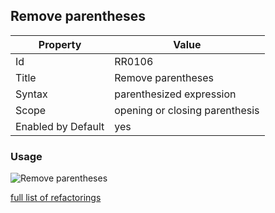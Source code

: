## Remove parentheses

Property | Value
--- | --- 
Id | RR0106
Title | Remove parentheses
Syntax | parenthesized expression
Scope | opening or closing parenthesis
Enabled by Default | yes

### Usage

![Remove parentheses](../../images/refactorings/RemoveParentheses.png)

[full list of refactorings](Refactorings.md)

